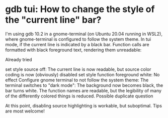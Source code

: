 
# gdb tui: How to change the style of the "current line" bar?

I'm using gdb 10.2 in a gnome-terminal (on Ubuntu 20.04 running in WSL2), where gnome-terminal is configured to follow the system theme.
In tui mode, if the current line is indicated by a black bar. Function calls are formatted with black foreground text, rendering them unreadable:

Already tried

set style source off: The current line is now readable, but source color coding is now (obviously) disabled
set style function foreground white: No effect
Configure gnome terminal to not follow the system theme: The terminal switches to "dark mode": The background now becomes black, the bar turns white. The function names are readable, but the legibility of many of the differently colored things is reduced.
Possible duplicate question

At this point, disabling source highlighting is workable, but suboptimal. Tips are most welcome!

        
